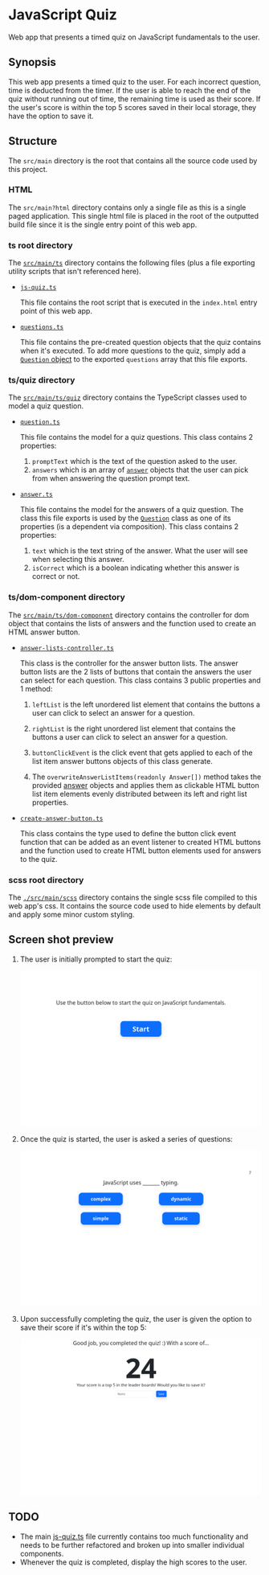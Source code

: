 # JavaScript Quiz

Web app that presents a timed quiz on JavaScript fundamentals to the user.

## Synopsis

This web app presents a timed quiz to the user. For each incorrect question, time is deducted from the timer. If the
user is able to reach the end of the quiz without running out of time, the remaining time is used as their score. If the
user's score is within the top 5 scores saved in their local storage, they have the option to save it.

## Structure

The `src/main` directory is the root that contains all the source code used by
this project.

### HTML

The `src/main?html` directory contains only a single file as this is a single paged
application. This single html file is placed in the root of the outputted build
file since it is the single entry point of this web app.

### ts root directory

The [`src/main/ts`][ts root directory] directory contains the following files (plus a file exporting utility scripts
that isn't referenced here).

- [`js-quiz.ts`][js-quiz.ts]

  This file contains the root script that is executed in the `index.html` entry point of this web app.

- [`questions.ts`][questions.ts]

  This file contains the pre-created question objects that the quiz contains when it's executed. To add more questions
  to the quiz, simply add a [`Question` object][question.ts] to the exported `questions` array that this file exports.

### ts/quiz directory

The [`src/main/ts/quiz`][ts quiz directory] directory contains the TypeScript classes used to model a quiz question.

- [`question.ts`][question.ts]

  This file contains the model for a quiz questions. This class contains 2 properties:

  1. `promptText` which is the text of the question asked to the user.
  1. `answers` which is an array of [`answer`][answer.ts] objects that the user can pick from when answering the question
     prompt text.

- [`answer.ts`][answer.ts]

  This file contains the model for the answers of a quiz question. The class this file exports is used by the
  [`Question`][question.ts] class as one of its properties (is a dependent via composition). This class contains
  2 properties:

  1. `text` which is the text string of the answer. What the user will see when selecting this answer.
  1. `isCorrect` which is a boolean indicating whether this answer is correct or not.

### ts/dom-component directory

The [`src/main/ts/dom-component`][ts dom-component directory] directory contains the controller for dom object that contains
the lists of answers and the function used to create an HTML answer button.

- [`answer-lists-controller.ts`][answer-lists-controller.ts]

  This class is the controller for the answer button lists. The answer button lists are the 2 lists of buttons that contain
  the answers the user can select for each question. This class contains 3 public properties and 1 method:

  1. `leftList` is the left unordered list element that contains the buttons a user can click to select an answer for a
     question.

  1. `rightList` is the right unordered list element that contains the buttons a user can click to select an answer for a
     question.

  1. `buttonClickEvent` is the click event that gets applied to each of the list item answer buttons objects of this class
     generate.

  1. The `overwriteAnswerListItems(readonly Answer[])` method takes the provided [answer][answer.ts] objects and applies
     them as clickable HTML button list item elements evenly distributed between its left and right list properties.

- [`create-answer-button.ts`][create-answer-button.ts]

  This class contains the type used to define the button click event function that can be added as an event listener to
  created HTML buttons and the function used to create HTML button elements used for answers to the quiz.

### scss root directory

The [`./src/main/scss`][scss directory] directory contains the single scss file compiled to this web app's css. It contains the source code used to hide elements by default and apply some minor custom styling.

## Screen shot preview

1. The user is initially prompted to start the quiz:

   ![init img](./docs/img/init.png)

1. Once the quiz is started, the user is asked a series of questions:

   ![question img](./docs/img/asked_question.png)

1. Upon successfully completing the quiz, the user is given the option to save their score if it's within the top 5:

   ![save score img](./docs/img/save_score.png)

## TODO

- The main [js-quiz.ts][js-quiz.ts] file currently contains too much functionality and needs to be further refactored and
  broken up into smaller individual components.
- Whenever the quiz is completed, display the high scores to the user.

[ts root directory]: ./src/main/ts "typescript source root directory"
[ts quiz directory]: ./src/main/ts/quiz "typescript source quiz directory"
[ts dom-component directory]: ./src/main/ts/dom-component "typescript source dom-component directory"
[scss directory]: ./src/main/scss "sass directory"
[js-quiz.ts]: ./src/main/ts/js-quiz.ts "js-quiz.ts file"
[questions.ts]: ./src/main/ts/questions.ts "questions.ts file"
[question.ts]: ./src/main/ts/quiz/question.ts "question.ts file"
[answer.ts]: ./src/main/ts/quiz/answer.ts "answer.ts file"
[answer-lists-controller.ts]: ./src/main/ts/dom-component/answer-lists-controller.ts "answer-lists-controller.ts file"
[create-answer-button.ts]: ./src/main/ts/dom-component/create-answer-button.ts "create-answer-button.ts file"
